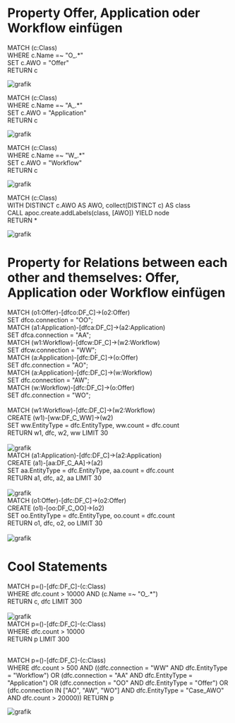 
<H1>Property Offer, Application oder Workflow einfügen</H1>

MATCH (c:Class) <br>
WHERE c.Name =~ "O_.*" <br>
SET c.AWO = "Offer" <br>
RETURN c <br>

 ![grafik](https://user-images.githubusercontent.com/62024017/214136894-d196d971-25f1-49f4-8e0c-f7ffbc84ad70.png)

MATCH (c:Class) <br>
WHERE c.Name =~ "A_.*" <br>
SET c.AWO = "Application" <br>
RETURN c <br>

![grafik](https://user-images.githubusercontent.com/62024017/214137666-c8d1108f-f0a3-4878-a42a-79cf6b9092c8.png)

MATCH (c:Class) <br>
WHERE c.Name =~ "W_.*" <br>
SET c.AWO = "Workflow" <br>
RETURN c <br>

![grafik](https://user-images.githubusercontent.com/62024017/214137760-25b0e866-e9ba-430a-a6b2-0c624e44b132.png)

MATCH (c:Class) <br>
WITH DISTINCT c.AWO AS AWO, collect(DISTINCT c) AS class <br>
CALL apoc.create.addLabels(class, [AWO]) YIELD node <br>
RETURN *  <br>

![grafik](https://user-images.githubusercontent.com/62024017/214137951-4f382f5b-4f14-42b2-8bcd-f12c80ce1564.png)



<H1>Property for Relations between each other and themselves: Offer, Application oder Workflow einfügen</H1>

MATCH (o1:Offer)-[dfco:DF_C]->(o2:Offer) <br>
SET dfco.connection = "OO"; <br>
MATCH (a1:Application)-[dfca:DF_C]->(a2:Application) <br>
SET dfca.connection = "AA"; <br>
MATCH (w1:Workflow)-[dfcw:DF_C]->(w2:Workflow) <br>
SET dfcw.connection = "WW"; <br>
MATCH (a:Application)-[dfc:DF_C]->(o:Offer) <br>
SET dfc.connection = "AO"; <br>
MATCH (a:Application)-[dfc:DF_C]->(w:Workflow) <br>
SET dfc.connection = "AW"; <br>
MATCH (w:Workflow)-[dfc:DF_C]->(o:Offer) <br>
SET dfc.connection = "WO"; <br>
<br>
MATCH (w1:Workflow)-[dfc:DF_C]->(w2:Workflow) <br>
CREATE (w1)-[ww:DF_C_WW]->(w2) <br>
SET ww.EntityType = dfc.EntityType, ww.count = dfc.count <br>
RETURN w1, dfc, w2, ww LIMIT 30 <br>
<br>
![grafik](https://user-images.githubusercontent.com/62024017/214142452-a57c6495-0def-4cb7-bbf7-608371092b71.png)
<br>
MATCH (a1:Application)-[dfc:DF_C]->(a2:Application) <br>
CREATE (a1)-[aa:DF_C_AA]->(a2) <br>
SET aa.EntityType = dfc.EntityType, aa.count = dfc.count <br>
RETURN a1, dfc, a2, aa LIMIT 30 <br>
<br>
![grafik](https://user-images.githubusercontent.com/62024017/214142722-89c6c9f5-f2bc-4b16-b3c3-58873227c26a.png)
<br>
MATCH (o1:Offer)-[dfc:DF_C]->(o2:Offer) <br>
CREATE (o1)-[oo:DF_C_OO]->(o2) <br>
SET oo.EntityType = dfc.EntityType, oo.count = dfc.count <br>
RETURN o1, dfc, o2, oo LIMIT 30 <br>
<br>
![grafik](https://user-images.githubusercontent.com/62024017/214142811-fe69bfaa-f11d-4d3c-b8af-99b51e83f6ae.png)





<H1>Cool Statements</H1>

MATCH p=()-[dfc:DF_C]-(c:Class)  <br>
WHERE dfc.count > 10000 AND (c.Name =~ "O_.*") <br>
RETURN c, dfc LIMIT 300<br>
<br>
![grafik](https://user-images.githubusercontent.com/62024017/214140635-6daf612d-33ea-498d-bcb9-d9431f052d4a.png)
<br>
MATCH p=()-[dfc:DF_C]-(c:Class) <br>
WHERE dfc.count > 10000 <br>
RETURN p LIMIT 300 <br>
<br>


MATCH p=()-[dfc:DF_C]-(c:Class) <br>
WHERE dfc.count > 500 AND ((dfc.connection = "WW" AND dfc.EntityType = "Workflow") OR (dfc.connection = "AA" AND dfc.EntityType = "Application") OR (dfc.connection = "OO" AND dfc.EntityType = "Offer") OR (dfc.connection IN ["AO", "AW", "WO"] AND dfc.EntityType = "Case_AWO" AND dfc.count > 20000))
RETURN p <br>

 ![grafik](https://user-images.githubusercontent.com/62024017/214143612-f8d8d8f3-3d44-44d0-aa4b-179adc857d8b.png)


